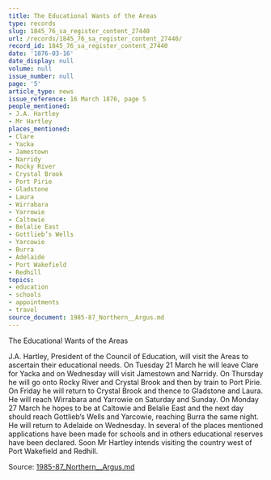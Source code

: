 ```yaml
---
title: The Educational Wants of the Areas
type: records
slug: 1845_76_sa_register_content_27440
url: /records/1845_76_sa_register_content_27440/
record_id: 1845_76_sa_register_content_27440
date: '1876-03-16'
date_display: null
volume: null
issue_number: null
page: '5'
article_type: news
issue_reference: 16 March 1876, page 5
people_mentioned:
- J.A. Hartley
- Mr Hartley
places_mentioned:
- Clare
- Yacka
- Jamestown
- Narridy
- Rocky River
- Crystal Brook
- Port Pirie
- Gladstone
- Laura
- Wirrabara
- Yarrowie
- Caltowie
- Belalie East
- Gottlieb’s Wells
- Yarcowie
- Burra
- Adelaide
- Port Wakefield
- Redhill
topics:
- education
- schools
- appointments
- travel
source_document: 1985-87_Northern__Argus.md
---
```


The Educational Wants of the Areas

J.A. Hartley, President of the Council of Education, will visit the Areas to ascertain their educational needs.  On Tuesday 21 March he will leave Clare for Yacka and on Wednesday will visit Jamestown and Narridy.  On Thursday he will go onto Rocky River and Crystal Brook and then by train to Port Pirie.  On Friday he will return to Crystal Brook and thence to Gladstone and Laura.  He will reach Wirrabara and Yarrowie on Saturday and Sunday.  On Monday 27 March he hopes to be at Caltowie and Belalie East and the next day should reach Gottlieb’s Wells and Yarcowie, reaching Burra the same night.  He will return to Adelaide on Wednesday.  In several of the places mentioned applications have been made for schools and in others educational reserves have been declared.  Soon Mr Hartley intends visiting the country west of Port Wakefield and Redhill.

Source: [1985-87_Northern__Argus.md](/downloads/markdown/1985-87_Northern__Argus.md)
